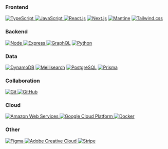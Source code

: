 ### Frontend
<a href="https://www.typescriptlang.org/" target="blank"> <img src="https://img.shields.io/badge/Typescript-2F73BF?style=for-the-badge&logo=typescript&logoColor=white" alt="TypeScript"/> </a>
<a href="https://js.org/" target="blank"> <img src="https://img.shields.io/badge/Javascript-FFD43B?style=for-the-badge&logo=javascript&logoColor=black" alt="JavaScript"/> </a>
<a href="https://reactjs.org/" target="blank"> <img src="https://img.shields.io/badge/react-61DAFB?style=for-the-badge&logo=react&logoColor=black" alt="React.js"/></a>
<a href="https://nextjs.org/" target="blank"> <img src="https://img.shields.io/badge/next.js-black?style=for-the-badge&logo=next.js&logoColor=white" alt="Next.js"/></a>
<a href="https://mantine.dev/" target="blank"> <img src="https://img.shields.io/badge/Mantine-339AF0?style=for-the-badge&logo=mantine&logoColor=white" alt="Mantine"/></a>
<a href="https://tailwindcss.com/" target="_blank"> <img src="https://img.shields.io/badge/Tailwind_CSS-06B6D4?style=for-the-badge&logo=tailwind-css&logoColor=white" alt="Tailwind.css"/></a>
<br>

### Backend
<a href="https://nodejs.org/en/" target="blank"> <img src="https://img.shields.io/badge/Node-76B062?style=for-the-badge&logo=nodedotjs&logoColor=white" alt="Node"/> </a>
<a href="https://expressjs.com/de/" target="blank"> <img src="https://img.shields.io/badge/Express-EEEEEE?style=for-the-badge&logo=express&logoColor=black" alt="Express"/> </a>
<a href="https://graphql.org/" target="blank"> <img src="https://img.shields.io/badge/GraphQL-DD34A6?style=for-the-badge&logo=graphql&logoColor=white" alt="GraphQL"/></a>
<a href="https://www.python.org" target="blank"> <img src="https://img.shields.io/badge/Python-3776AB?style=for-the-badge&logo=python&logoColor=white" alt="Python"/> </a>
<br>

### Data
<a href="https://aws.amazon.com/dynamodb/" target="blank"> <img src="https://img.shields.io/badge/DynamoDB-4053D6?style=for-the-badge&logo=amazon-dynamodb&logoColor=white" alt="DynamoDB"/></a>
<a href="https://www.meilisearch.com/" target="blank"> <img src="https://img.shields.io/badge/Meilisearch-FF5CAA?style=for-the-badge&logo=meilisearch&logoColor=white" alt="Meilisearch"/></a>
<a href="https://www.postgresql.org/" target="blank"> <img src="https://img.shields.io/badge/Postgres-4169E1?style=for-the-badge&logo=postgresql&logoColor=white" alt="PostgreSQL"/></a>
<a href="https://www.prisma.io/" target="blank"> <img src="https://img.shields.io/badge/PRIsma-273141?style=for-the-badge&logo=prisma&logoColor=white" alt="Prisma"/></a>
<br>

### Collaboration
<a href="https://git-scm.com/" target="_blank"> <img src="https://img.shields.io/badge/GIT-E44C30?style=for-the-badge&logo=git&logoColor=white" alt="Git"/> </a>
<a href="https://github.com/" target="_blank"> <img src="https://img.shields.io/badge/GitHub-100000?style=for-the-badge&logo=github&logoColor=white" alt="GitHub"></a>
<br>

### Cloud
<a href="https://aws.amazon.com/" target="blank"> <img src="https://img.shields.io/badge/AWS-%23FF9900.svg?style=for-the-badge&logo=amazon&logoColor=white" alt="Amazon Web Services"/> </a>
<a href="https://cloud.google.com/" target="blank"> <img src="https://img.shields.io/badge/GCP-%234285F4.svg?style=for-the-badge&logo=google-cloud&logoColor=white" alt="Google Cloud Platform"/> </a>
<a href="https://www.docker.com/" target="blank"> <img src="https://img.shields.io/badge/docker-%230db7ed.svg?style=for-the-badge&logo=docker&logoColor=white" alt="Docker"/> </a>
<br>

### Other
<a href="https://www.figma.com/" target="_blank"> <img src="https://img.shields.io/badge/Figma-F24E1E?style=for-the-badge&logo=figma&logoColor=white" alt="Figma"/> </a>
<a href="https://www.adobe.com/de/creativecloud.html" target="_blank"> <img src="https://img.shields.io/badge/Creative%20Cloud-DA1F26?style=for-the-badge&logo=adobecreativecloud&logoColor=white" alt="Adobe Creative Cloud"/> </a>
<a href="https://stripe.com/en-gb-de" target="_blank"> <img src="https://img.shields.io/badge/stripe-635BFF?style=for-the-badge&logo=stripe&logoColor=white" alt="Stripe"/> </a>
